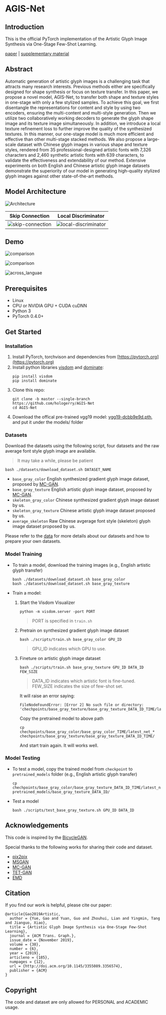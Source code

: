 # AGIS-Net

## Introduction

This is the official PyTorch implementation of the Artistic Glyph Image Synthesis via One-Stage Few-Shot Learning.

[paper](http://arxiv.org/abs/1910.04987) | [supplementary material](AGIS-Net_supplementary_material.pdf)

## Abstract

Automatic generation of artistic glyph images is a challenging task that attracts many research interests. Previous methods either are specifically designed for shape synthesis or focus on texture transfer. In this paper, we propose a novel model, AGIS-Net, to transfer both shape and texture styles in one-stage with only a few stylized samples. To achieve this goal, we first disentangle the representations for content and style by using two encoders, ensuring the multi-content and multi-style generation. Then we utilize two collaboratively working decoders to generate the glyph shape image and its texture image simultaneously. In addition, we introduce a local texture refinement loss to further improve the quality of the synthesized textures. In this manner, our one-stage model is much more efficient and effective than other multi-stage stacked methods. We also propose a large-scale dataset with Chinese glyph images in various shape and texture styles, rendered from 35 professional-designed artistic fonts with 7,326 characters and 2,460 synthetic artistic fonts with 639 characters, to validate the effectiveness and extendability of our method. Extensive experiments on both English and Chinese artistic glyph image datasets demonstrate the superiority of our model in generating high-quality stylized glyph images against other state-of-the-art methods.

## Model Architecture

![Architecture](imgs/architecture.png)

Skip Connection               |  Local Discriminator
:----------------------------:|:-------------------------:
![skip-connection](imgs/skipconnection.png)  |  ![local-discriminator](imgs/localpatch.png)

## Demo

![comparison](imgs/comparison.png)

![comparison](imgs/comparison-cn.png)

![across_languae](imgs/across_language.png)

## Prerequisites

- Linux
- CPU or NVIDIA GPU + CUDA cuDNN
- Python 3
- PyTorch 0.4.0+

## Get Started

### Installation

1. Install PyTorch, torchvison and dependencies from [https://pytorch.org](https://pytorch.org)
2. Install python libraries [visdom](https://github.com/facebookresearch/visdom) and [dominate](https://github.com/Knio/dominate):
   ```shell
   pip install visdom
   pip install dominate
   ```
3. Clone this repo:
   ```shell
   git clone -b master --single-branch https://github.com/hologerry/AGIS-Net
   cd AGIS-Net
   ```
4. Download the offical pre-trained vgg19 model: [vgg19-dcbb9e9d.pth]('https://download.pytorch.org/models/vgg19-dcbb9e9d.pth'), and put it under the models/ folder

### Datasets
Download the datasets using the following script, four datasets and the raw average font style glyph image are available.
> It may take a while, please be patient
```
bash ./datasets/download_dataset.sh DATASET_NAME
```
- `base_gray_color` English synthesized gradient glyph image dataset, proposed by [MC-GAN](https://arxiv.org/abs/1712.00516).
- `base_gray_texture` English artistic glyph image dataset, proposed by [MC-GAN](https://arxiv.org/abs/1712.00516).
- `skeleton_gray_color` Chinese synthesized gradient glyph image dataset by us.
- `skeleton_gray_texture` Chinese artistic glyph image dataset proposed by us.
- `average_skeleton` Raw Chinese avgerage font style (skeleton) glyph image dataset proposed by us.

Please refer to the [data](data/) for more details about our datasets and how to prepare your own datasets.

### Model Training
- To train a model, download the training images (e.g., English artistic glyph transfer)
  ```shell
  bash ./datasets/download_dataset.sh base_gray_color
  bash ./datasets/download_dataset.sh base_gray_texture
  ```

- Train a model:

  1. Start the Visdom Visualizer
     ```shell
     python -m visdom.server -port PORT
     ```
     > PORT is specified in `train.sh`

  2. Pretrain on synthesized gradient glyph image dataset
     ```shell
     bash ./scripts/train.sh base_gray_color GPU_ID
     ```
     > GPU_ID indicates which GPU to use.

  3. Fineture on artistic glyph image dataset
     ```shell
     bash ./scripts/train.sh base_gray_texture GPU_ID DATA_ID FEW_SIZE
     ```
     > DATA_ID indicates which artistic font is fine-tuned.  
     > FEW_SIZE indicates the size of few-shot set.  
     
     It will raise an error saying:
     ```
     FileNodeFoundError: [Error 2] No such file or directory: 'chechpoints/base_gray_texture/base_gray_texture_DATA_ID_TIME/latest_net_G.pth
     ```
     Copy the pretrained model to above path
     ```shell
     cp chechpoints/base_gray_color/base_gray_color_TIME/latest_net_* chechpoints/base_gray_texture/base_gray_texture_DATA_ID_TIME/
     ```
     And start train again. It will works well.

### Model Testing
- To test a model, copy the trained model from `checkpoint` to `pretrained_models` folder (e.g., English artistic glyph transfer)
  ```shell
  cp chechpoints/base_gray_color/base_gray_texture_DATA_ID_TIME/latest_net_* pretrained_models/base_gray_texture_DATA_ID/
  ```

- Test a model
  ```shell
  bash ./scripts/test_base_gray_texture.sh GPU_ID DATA_ID
  ```

## Acknowledgements

This code is inspired by the [BicycleGAN](https://github.com/junyanz/BicycleGAN).

Special thanks to the following works for sharing their code and dataset.

- [pix2pix](https://github.com/junyanz/pytorch-CycleGAN-and-pix2pix)
- [MSGAN](https://github.com/HelenMao/MSGAN)
- [MC-GAN](https://github.com/azadis/MC-GAN)
- [TET-GAN](https://github.com/williamyang1991/TET-GAN)
- [EMD](https://github.com/zhyxun/Separating-Style-and-Content-for-Generalized-Style-Transfer)

## Citation

If you find our work is helpful, please cite our paper:
```
@article{Gao2019Artistic,
  author = {Yue, Gao and Yuan, Guo and Zhouhui, Lian and Yingmin, Tang and Jianguo, Xiao},
  title = {Artistic Glyph Image Synthesis via One-Stage Few-Shot Learning},
  journal = {ACM Trans. Graph.},
  issue_date = {November 2019},
  volume = {38},
  number = {6},
  year = {2019},
  articleno = {185},
  numpages = {12},
  url = {http://doi.acm.org/10.1145/3355089.3356574},
  publisher = {ACM}
} 
```

## Copyright

The code and dataset are only allowed for PERSONAL and ACADEMIC usage.
